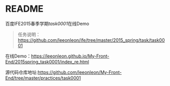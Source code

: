 # README
百度IFE2015春季学期*task0001*在线Demo
>任务说明：https://github.com/leeonleon/ife/tree/master/2015_spring/task/task0001

在线Demo：https://leeonleon.github.io/My-Front-End/2015spring_task0001/index_re.html

源代码仓库地址:https://github.com/leeonleon/My-Front-End/tree/master/practices/task0001